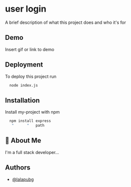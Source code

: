 
# user login

A brief description of what this project does and who it's for



## Demo

Insert gif or link to demo


## Deployment

To deploy this project run

```bash
  node index.js
```


## Installation

Install my-project with npm

```bash
  npm install express
   "      "   path
```
    
## 🚀 About Me
I'm a full stack developer...


## Authors

- [@lalapubg](https://www.github.com/lalapubg)

